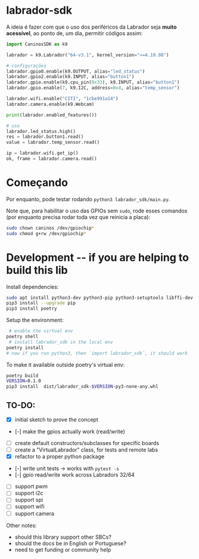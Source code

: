 # labrador-sdk

A ideia é fazer com que o uso dos periféricos da Labrador seja **muito acessível**, ao ponto de, um dia, permitir códigos assim:

```python
import CaninosSDK as k9

labrador = k9.Labrador("64-v3.1", kernel_version=">=4.19.98")

# configurações
labrador.gpio0.enable(k9.OUTPUT, alias="led_status")
labrador.gpio2.enable(k9.INPUT, alias="button1")
labrador.gpio.enable(k9.cpu_pin(0x33), k9.INPUT, alias="button1")
labrador.gpio.enable(7, k9.I2C, address=0x4, alias="temp_sensor")

labrador.wifi.enable("CITI", "1cbe991a14")
labrador.camera.enable(k9.Webcam)

print(labrador.enabled_features())

# uso
labrador.led_status.high()
res = labrador.button1.read()
value = labrador.temp_sensor.read()

ip = labrador.wifi.get_ip()
ok, frame = labrador.camera.read()
```

# Começando

Por enquanto, pode testar rodando `python3 labrador_sdk/main.py`.

Note que, para habilitar o uso das GPIOs sem `sudo`, rode esses comandos (por enquanto precisa rodar toda vez que reinicia a placa):

```bash
sudo chown caninos /dev/gpiochip*
sudo chmod g+rw /dev/gpiochip*
```


# Development -- if you are helping to build this lib

Install dependencies:
```bash
sudo apt install python3-dev python3-pip python3-setuptools libffi-dev libssl-dev curl
pip3 install --upgrade pip
pip3 install poetry
```

Setup the environment:
```bash
 # enable the virtual env
poetry shell
 # install labrador_sdk in the local env
poetry install
# now if you run python3, then `import labrador_sdk`, it should work
```

To make it available outside poetry's virtual env:
```bash
poetry build
VERSION=0.1.0
pip3 install  dist/labrador_sdk-$VERSION-py3-none-any.whl
```

## TO-DO:
- [x] initial sketch to prove the concept
- [-] make the gpios actually work (read/write)
- [ ] create default constructors/subclasses for specific boards
- [ ] create a "VirtualLabrador" class, for tests and remote labs
- [x] refactor to a proper python package
- [-] write unit tests -> works with `pytest -s`
- [-] gpio read/write work across Labradors 32/64
- [ ] support pwm
- [ ] support i2c
- [ ] support spi
- [ ] support wifi
- [ ] support camera

Other notes:
- should this library support other SBCs?
- should the docs be in English or Portuguese?
- need to get funding or community help
